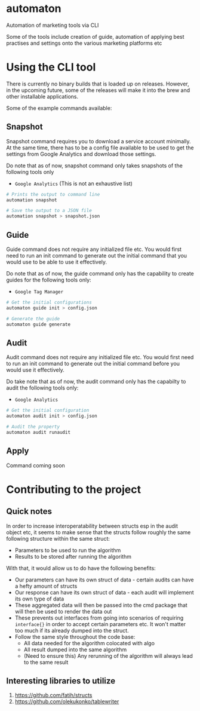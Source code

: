 # automaton
Automation of marketing tools via CLI

Some of the tools include creation of guide, automation of applying best practises and settings onto the various marketing platforms etc

# Using the CLI tool

There is currently no binary builds that is loaded up on releases. However, in the upcoming future, some of the releases will make it into the brew and other installable applications.

Some of the example commands available:

## Snapshot

Snapshot command requires you to download a service account minimally. At the same time, there has to be a config file available to be used to get the settings from Google Analytics and download those settings.

Do note that as of now, snapshot command only takes snapshots of the following tools only
- `Google Analytics` (This is not an exhaustive list)

```bash
# Prints the output to command line
automation snapshot

# Save the output to a JSON file
automation snapshot > snapshot.json
```

## Guide

Guide command does not require any initialized file etc. You would first need to run an init command to generate out the initial command that you would use to be able to use it effectively.

Do note that as of now, the guide command only has the capability to create guides for the following tools only:
- `Google Tag Manager`

```bash
# Get the initial configurations
automaton guide init > config.json

# Generate the guide
automaton guide generate
```

## Audit

Audit command does not require any initialized file etc. You would first need to run an init command to generate out the initial command before you would use it effectively.

Do take note that as of now, the audit command only has the capabilty to audit the following tools only:
- `Google Analytics`

```bash
# Get the initial configuration
automaton audit init > config.json

# Audit the property
automaton audit runaudit
```

## Apply

Command coming soon

# Contributing to the project

## Quick notes

In order to increase interoperatability between structs esp in the audit object etc, it seems to make sense that the structs follow roughly the same following structure within the same struct:
- Parameters to be used to run the algorithm
- Results to be stored after running the algorithm

With that, it would allow us to do have the following benefits:
- Our parameters can have its own struct of data - certain audits can have a hefty amount of structs
- Our response can have its own struct of data - each audit will implement its own type of data
- These aggregated data will then be passed into the cmd package that will then be used to render the data out
- These prevents out interfaces from going into scenarios of requiring `interface{}` in order to accept certain parameters etc. It won't matter too much if its already dumped into the struct.
- Follow the same style throughout the code base:
  - All data needed for the algorithm colocated with algo
  - All result dumped into the same algorithm
  - (Need to ensure this) Any rerunning of the algorithm will always lead to the same result

## Interesting libraries to utilize

1. https://github.com/fatih/structs
2. https://github.com/olekukonko/tablewriter
